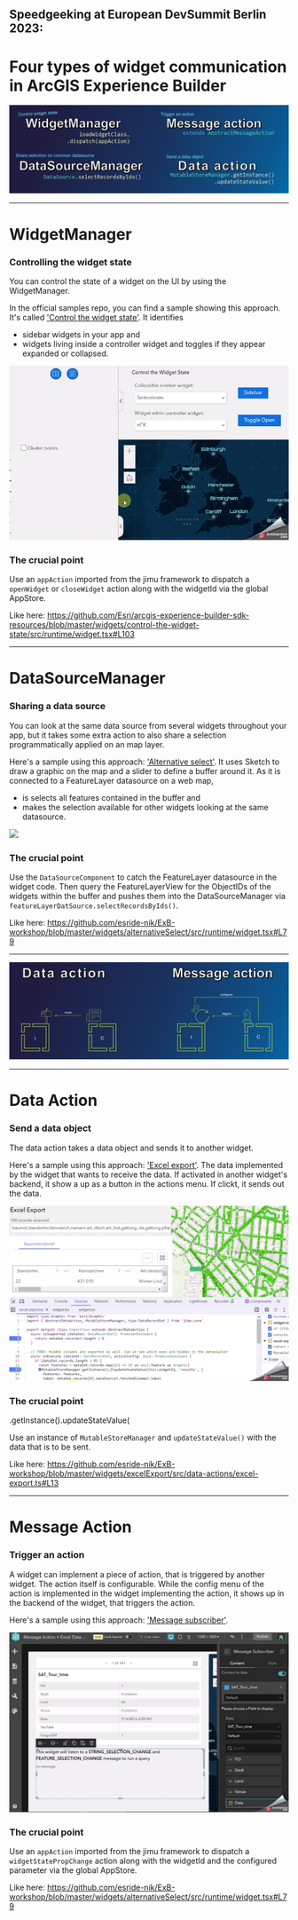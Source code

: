## Speedgeeking at European DevSummit Berlin 2023: 
# Four types of widget communication in ArcGIS Experience Builder

![](./assets/4types.png)


---
# WidgetManager
### Controlling the widget state

You can control the state of a widget on the UI by using the WidgetManager. 

In the official samples repo, you can find a sample showing this approach. It's called ['Control the widget state'](https://github.com/Esri/arcgis-experience-builder-sdk-resources/tree/master/widgets/control-the-widget-state). It identifies 
* sidebar widgets in your app and 
* widgets living inside a controller widget
and toggles if they appear expanded or collapsed.

![](./assets/control-widget-state.gif)

### The crucial point

Use an ``appAction`` imported from the jimu framework to dispatch a ``openWidget`` or ``closeWidget`` action along with the widgetId via the global AppStore.

Like here: 
https://github.com/Esri/arcgis-experience-builder-sdk-resources/blob/master/widgets/control-the-widget-state/src/runtime/widget.tsx#L103


---
# DataSourceManager
### Sharing a data source

You can look at the same data source from several widgets throughout your app, but it takes some extra action to also share a selection programmatically applied on an map layer.

Here's a sample using this approach: ['Alternative select'](https://github.com/esride-nik/ExB-workshop/tree/master/widgets/alternativeSelect). It uses Sketch to draw a graphic on the map and a slider to define a buffer around it. As it is connected to a FeatureLayer datasource on a web map,
* is selects all features contained in the buffer and
* makes the selection available for other widgets looking at the same datasource.

![](./assets/DataSourceManager.gif)

### The crucial point

Use the ``DataSourceComponent`` to catch the FeatureLayer datasource in the widget code. Then query the FeatureLayerView for the ObjectIDs of the widgets within the buffer and pushes them into the DataSourceManager via ``featureLayerDatSource.selectRecordsByIds()``.

Like here:
https://github.com/esride-nik/ExB-workshop/blob/master/widgets/alternativeSelect/src/runtime/widget.tsx#L79


---


![](./assets/Actions.png)

---

# Data Action
### Send a data object

The data action takes a data object and sends it to another widget.

Here's a sample using this approach: ['Excel export'](https://github.com/esride-nik/ExB-workshop/tree/master/widgets/excelExport). The data implemented by the widget that wants to receive the data. If activated in another widget's backend, it show a up as a button in the actions menu. If clickt, it sends out the data.

![](./assets/DataAction.gif)

### The crucial point

.getInstance().updateStateValue(

Use an instance of ``MutableStoreManager`` and ``updateStateValue()`` with the data that is to be sent.

Like here:
https://github.com/esride-nik/ExB-workshop/blob/master/widgets/excelExport/src/data-actions/excel-export.ts#L13

---

# Message Action
### Trigger an action

A widget can implement a piece of action, that is triggered by another widget. The action itself is configurable. While the config menu of the action is implemented in the widget implementing the action, it shows up in the backend of the widget, that triggers the action.

Here's a sample using this approach: ['Message subscriber'](https://github.com/Esri/arcgis-experience-builder-sdk-resources/tree/master/widgets/message-subscriber).

![](./assets/MessageAction.gif)

### The crucial point

Use an ``appAction`` imported from the jimu framework to dispatch a ``widgetStatePropChange`` action along with the widgetId and the configured parameter via the global AppStore.

Like here:
https://github.com/esride-nik/ExB-workshop/blob/master/widgets/alternativeSelect/src/runtime/widget.tsx#L79